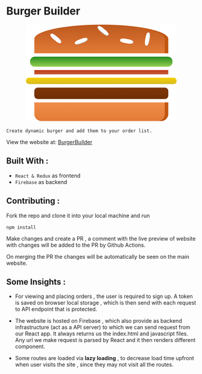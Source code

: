 # Burger Builder

<p align="center"><img src="src/assets/images/burger-logo.png"></p>

    Create dynamic burger and add them to your order list.

View the website at:
[BurgerBuilder](https://burger-builder-e56e6.web.app)

## Built With :

-   `React & Redux` as frontend
-   `Firebase` as backend

## Contributing :

Fork the repo and clone it into your local machine and run

```
npm install
```

Make changes and create a PR , a comment with the live preview of website with changes will be added to the PR by Github Actions.

On merging the PR the changes will be automatically be seen on the main website.

## Some Insights :

-   For viewing and placing orders , the user is required to sign up. A token is saved on browser local storage , which is then send with each request to API endpoint that is protected.

-   The website is hosted on Firebase , which also provide as backend infrastructure (act as a API server) to which we can send request from our React app. It always returns us the index.html and javascript files. Any url we make request is parsed by React and it then renders different component.

-   Some routes are loaded via **lazy loading** , to decrease load time upfront when user visits the site , since they may not visit all the routes.
